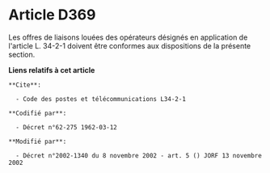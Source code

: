 # Article D369

Les offres de liaisons louées des opérateurs désignés en application de l'article L. 34-2-1 doivent être conformes aux
dispositions de la présente section.

**Liens relatifs à cet article**

	**Cite**:

	  - Code des postes et télécommunications L34-2-1

	**Codifié par**:

	  - Décret n°62-275 1962-03-12

	**Modifié par**:

	  - Décret n°2002-1340 du 8 novembre 2002 - art. 5 () JORF 13 novembre 2002
